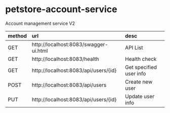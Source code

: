 # petstore-account-service

Account management service V2

|method|url|desc|
|:---|:---|:---|
|GET|http://localhost:8083/swagger-ui.html|API List|  
|GET|http://localhost:8083/health|Health check|
|GET|http://localhost:8083/api/users/{id}|Get specified user info|
|POST|http://localhost:8083/api/users|Create new user|
|PUT|http://localhost:8083/api/users/{id}|Update user info|
